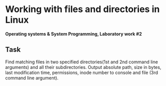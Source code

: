 # Working with files and directories in Linux

**Operating systems & System Programming, Laboratory work #2**

## Task
Find matching files in two specified directories(1st and 2nd command line arguments) and all their subdirectories.
Output absolute path, size in bytes, last modification time, permissions, inode number to console and file (3rd command line argument). 
